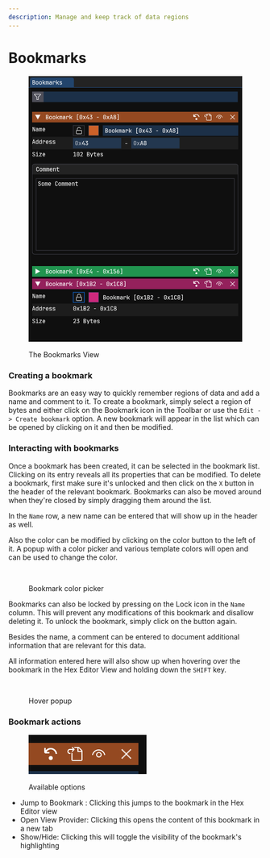 ```yaml
---
description: Manage and keep track of data regions
---
```


# Bookmarks

<figure><img src="../.gitbook/assets/image (19).png" alt="" width="563"><figcaption><p>The Bookmarks View</p></figcaption></figure>

### Creating a bookmark

Bookmarks are an easy way to quickly remember regions of data and add a name and comment to it. To create a bookmark, simply select a region of bytes and either click on the Bookmark icon in the Toolbar or use the `Edit -> Create bookmark` option. A new bookmark will appear in the list which can be opened by clicking on it and then be modified.

### Interacting with bookmarks

Once a bookmark has been created, it can be selected in the bookmark list. Clicking on its entry reveals all its properties that can be modified. To delete a bookmark, first make sure it's unlocked and then click on the `X` button in the header of the relevant bookmark. Bookmarks can also be moved around when they're closed by simply dragging them around the list.

In the `Name` row, a new name can be entered that will show up in the header as well.

Also the color can be modified by clicking on the color button to the left of it. A popup with a color picker and various template colors will open and can be used to change the color.

<figure><img src="../.gitbook/assets/imhex_ZV6OStMrQd.png" alt=""><figcaption><p>Bookmark color picker</p></figcaption></figure>

Bookmarks can also be locked by pressing on the Lock icon in the `Name` column. This will prevent any modifications of this bookmark and disallow deleting it. To unlock the bookmark, simply click on the button again.

Besides the name, a comment can be entered to document additional information that are relevant for this data.

All information entered here will also show up when hovering over the bookmark in the Hex Editor View and holding down the `SHIFT` key.

<figure><img src="../.gitbook/assets/imhex_IZihhibts8.png" alt=""><figcaption><p>Hover popup</p></figcaption></figure>

### Bookmark actions

<figure><img src="../.gitbook/assets/image (20).png" alt=""><figcaption><p>Available options</p></figcaption></figure>

* Jump to Bookmark : Clicking this jumps to the bookmark in the Hex Editor view
* Open View Provider: Clicking this opens the content of this bookmark in a new tab
* Show/Hide: Clicking this will toggle the visibility of the bookmark's highlighting
